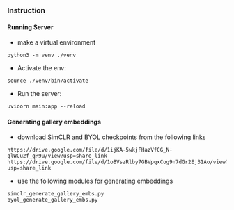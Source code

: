 ### Instruction


#### Running Server
- make a virtual environment
```
python3 -m venv ./venv
```
- Activate the env:
```
source ./venv/bin/activate
```
- Run the server:
```
uvicorn main:app --reload
```



#### Generating gallery embeddings
- download SimCLR and BYOL checkpoints from the following links
```
https://drive.google.com/file/d/1ijKA-5wkjFHazVfCG_N-qlWCu2f_gR9u/view?usp=share_link
https://drive.google.com/file/d/1oBVszRlby7GBVpqxCog9n7dGr2Ej31Ao/view?usp=share_link
```
- use the following modules for generating embeddings
```
simclr_generate_gallery_embs.py
byol_generate_gallery_embs.py
```